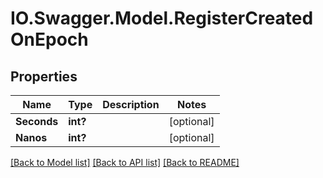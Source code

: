 # IO.Swagger.Model.RegisterCreatedOnEpoch
## Properties

Name | Type | Description | Notes
------------ | ------------- | ------------- | -------------
**Seconds** | **int?** |  | [optional] 
**Nanos** | **int?** |  | [optional] 

[[Back to Model list]](../README.md#documentation-for-models) [[Back to API list]](../README.md#documentation-for-api-endpoints) [[Back to README]](../README.md)

